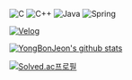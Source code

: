 
![C](https://img.shields.io/badge/C-A8B9CC.svg?&style=for-the-badge&logo=C&logoColor=white)
![C++](https://img.shields.io/badge/C++-00599C.svg?&style=for-the-badge&logo=C%2B%2B&logoColor=white)
![Java](https://img.shields.io/badge/Java-007396.svg?&style=for-the-badge&logo=Java&logoColor=white)
![Spring](https://img.shields.io/badge/Spring-6DB33F.svg?&style=for-the-badge&logo=Spring&logoColor=white)

<a href = "https://velog.io/@bon0057" target="_blank">![Velog](https://img.shields.io/badge/Velog-6DB33F.svg?&style=for-the-badge&logo=Velog&logoColor=white)

![YongBonJeon's github stats](https://github-readme-stats.vercel.app/api?username=YongBonJeon)
  
[![Solved.ac프로필](http://mazassumnida.wtf/api/generate_badge?boj=bon0057)](https://solved.ac/bon0057)
